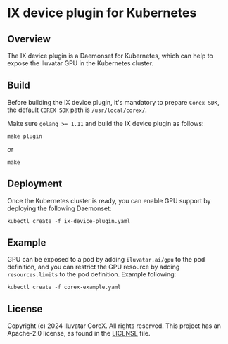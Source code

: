 # IX device plugin for Kubernetes

## Overview

The IX device plugin is a Daemonset for Kubernetes, which can help to expose the Iluvatar GPU in the Kubernetes cluster.

## Build

Before building the IX device plugin, it's mandatory to prepare `Corex SDK`, the default `COREX SDK` path is `/usr/local/corex/`.

Make sure `golang >= 1.11` and build the IX device plugin as follows:

```shell
make plugin
```

or

```shell
make
```


## Deployment

Once the Kubernetes cluster is ready, you can enable GPU support by deploying the following Daemonset:

```shell
kubectl create -f ix-device-plugin.yaml
```

## Example

GPU can be exposed to a pod by adding `iluvatar.ai/gpu` to the pod definition, and you can restrict the GPU resource by adding `resources.limits` to the pod definition. Example following:

```shell
kubectl create -f corex-example.yaml
```

## License

Copyright (c) 2024 Iluvatar CoreX. All rights reserved. This project has an Apache-2.0 license, as found in the [LICENSE](LICENSE) file.
